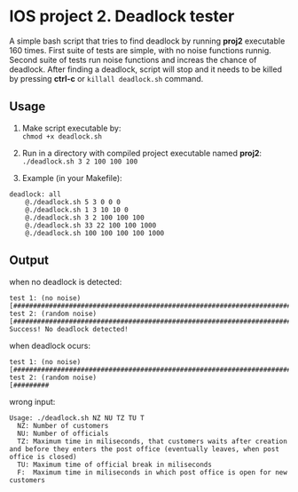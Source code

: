 # IOS project 2. Deadlock tester
A simple bash script that tries to find deadlock by running **proj2** executable 160 times. First suite of tests are simple, with no noise functions runnig. Second suite of tests run noise functions and increas the chance of deadlock. After finding a deadlock, script will stop and it needs to be killed by pressing **ctrl-c** or `killall deadlock.sh` command.

## Usage
1. Make script executable by: \
`chmod +x deadlock.sh`

2. Run in a directory with compiled project executable named **proj2**: \
`./deadlock.sh 3 2 100 100 100`

3. Example (in your Makefile):
```
deadlock: all
    @./deadlock.sh 5 3 0 0 0
    @./deadlock.sh 1 3 10 10 0
    @./deadlock.sh 3 2 100 100 100
    @./deadlock.sh 33 22 100 100 1000
    @./deadlock.sh 100 100 100 100 1000
```

## Output
when no deadlock is detected:
```
test 1: (no noise)
[################################################################################]
test 2: (random noise)
[################################################################################]
Success! No deadlock detected!
```

when deadlock ocurs:
```
test 1: (no noise)
[################################################################################]
test 2: (random noise)
[#########
```

wrong input:
```
Usage: ./deadlock.sh NZ NU TZ TU T
  NZ: Number of customers
  NU: Number of officials
  TZ: Maximum time in miliseconds, that customers waits after creation and before they enters the post office (eventually leaves, when post office is closed)
  TU: Maximum time of official break in miliseconds
  F:  Maximum time in miliseconds in which post office is open for new customers
```